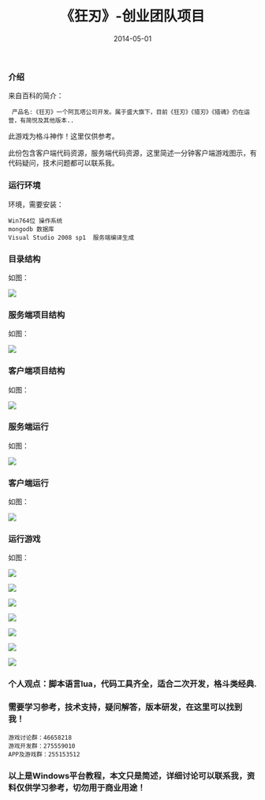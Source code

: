 ﻿---
layout: post
title:  《狂刃》-创业团队项目
date: 2014-05-01
tags: Windows工程代码 客户端网游
---


### 介绍


来自百科的简介：

	 产品名:《狂刃》一个阿瓦塔公司开发。属于盛大旗下，目前《狂刃》《猎刃》《猎魂》仍在运营，有简悦及其他版本..


此游戏为格斗神作！这里仅供参考。

此份包含客户端代码资源，服务端代码资源，这里简述一分钟客户端游戏图示，有代码疑问，技术问题都可以联系我。


### 运行环境

环境，需要安装：

``` 
Win764位 操作系统
mongodb 数据库
Visual Studio 2008 sp1  服务端编译生成
``` 

### 目录结构

如图：

![](/images/posts/kr/kr-1.jpg)


### 服务端项目结构

如图：

![](/images/posts/kr/kr-2.jpg)

### 客户端项目结构

如图：

![](/images/posts/kr/kr-3.jpg)

### 服务端运行

如图：

![](/images/posts/kr/kr-4.jpg)

### 客户端运行

如图：

![](/images/posts/kr/kr-5.jpg)

### 运行游戏

如图：

![](/images/posts/kr/kr-6.jpg)

![](/images/posts/kr/kr-7.jpg)

![](/images/posts/kr/kr-8.jpg)

![](/images/posts/kr/kr-9.jpg)

![](/images/posts/kr/kr-10.jpg)

![](/images/posts/kr/kr-11.jpg)

![](/images/posts/kr/kr-12.jpg)


### 个人观点：脚本语言lua，代码工具齐全，适合二次开发，格斗类经典.

### 需要学习参考，技术支持，疑问解答，版本研发，在这里可以找到我！

``` 
游戏讨论群：46658218
游戏开发群：275559010
APP及游戏群：255153512
``` 

### 以上是Windows平台教程，本文只是简述，详细讨论可以联系我，资料仅供学习参考，切勿用于商业用途！